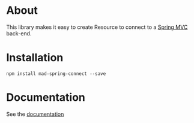 # About

This library makes it easy to create Resource to connect to a [Spring MVC](https://docs.spring.io/spring/docs/current/spring-framework-reference/html/mvc.html) back-end.

# Installation

`npm install mad-spring-connect --save`

# Documentation

See the [documentation](https://42bv.github.io/mad-spring-connect/) 